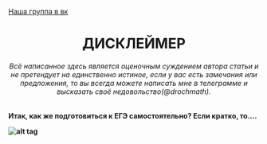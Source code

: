[Наша группа в вк](https://vk.com/clubmaslov)
<h1 align='center'> ДИСКЛЕЙМЕР </h1>

<h6 align='center'>Всё написанное здесь является оценочным суждением автора статьи и не претендует на единственно истиное, если у вас есть замечания или предложения, то вы всегда можете написать мне в телеграмме и высказать своё недовольство(@drochmath).</h6>
    
<h4> Итак, как же подготовиться к ЕГЭ самостоятельно?
  Если кратко, то....
  
![alt tag](https://i.ibb.co/vsGPJg0/BV.jpg "Описание будет тут")​
